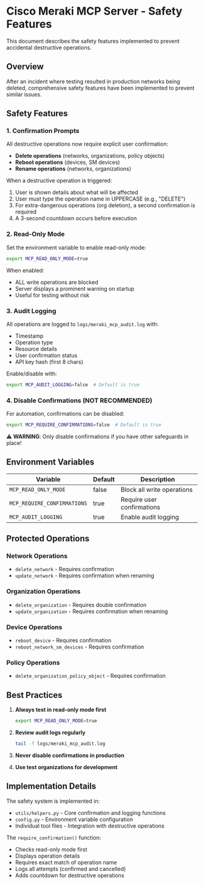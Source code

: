 # Cisco Meraki MCP Server - Safety Features

This document describes the safety features implemented to prevent accidental destructive operations.

## Overview

After an incident where testing resulted in production networks being deleted, comprehensive safety features have been implemented to prevent similar issues.

## Safety Features

### 1. Confirmation Prompts

All destructive operations now require explicit user confirmation:

- **Delete operations** (networks, organizations, policy objects)
- **Reboot operations** (devices, SM devices) 
- **Rename operations** (networks, organizations)

When a destructive operation is triggered:
1. User is shown details about what will be affected
2. User must type the operation name in UPPERCASE (e.g., "DELETE")
3. For extra-dangerous operations (org deletion), a second confirmation is required
4. A 3-second countdown occurs before execution

### 2. Read-Only Mode

Set the environment variable to enable read-only mode:
```bash
export MCP_READ_ONLY_MODE=true
```

When enabled:
- ALL write operations are blocked
- Server displays a prominent warning on startup
- Useful for testing without risk

### 3. Audit Logging

All operations are logged to `logs/meraki_mcp_audit.log` with:
- Timestamp
- Operation type
- Resource details
- User confirmation status
- API key hash (first 8 chars)

Enable/disable with:
```bash
export MCP_AUDIT_LOGGING=false  # Default is true
```

### 4. Disable Confirmations (NOT RECOMMENDED)

For automation, confirmations can be disabled:
```bash
export MCP_REQUIRE_CONFIRMATIONS=false  # Default is true
```

⚠️ **WARNING**: Only disable confirmations if you have other safeguards in place!

## Environment Variables

| Variable | Default | Description |
|----------|---------|-------------|
| `MCP_READ_ONLY_MODE` | false | Block all write operations |
| `MCP_REQUIRE_CONFIRMATIONS` | true | Require user confirmations |
| `MCP_AUDIT_LOGGING` | true | Enable audit logging |

## Protected Operations

### Network Operations
- `delete_network` - Requires confirmation
- `update_network` - Requires confirmation when renaming

### Organization Operations  
- `delete_organization` - Requires double confirmation
- `update_organization` - Requires confirmation when renaming

### Device Operations
- `reboot_device` - Requires confirmation
- `reboot_network_sm_devices` - Requires confirmation

### Policy Operations
- `delete_organization_policy_object` - Requires confirmation

## Best Practices

1. **Always test in read-only mode first**
   ```bash
   export MCP_READ_ONLY_MODE=true
   ```

2. **Review audit logs regularly**
   ```bash
   tail -f logs/meraki_mcp_audit.log
   ```

3. **Never disable confirmations in production**

4. **Use test organizations for development**

## Implementation Details

The safety system is implemented in:
- `utils/helpers.py` - Core confirmation and logging functions
- `config.py` - Environment variable configuration
- Individual tool files - Integration with destructive operations

The `require_confirmation()` function:
- Checks read-only mode first
- Displays operation details
- Requires exact match of operation name
- Logs all attempts (confirmed and cancelled)
- Adds countdown for destructive operations